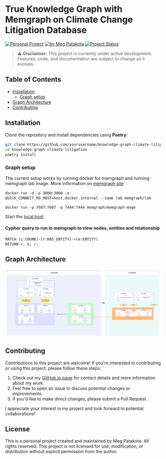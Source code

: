 # True Knowledge Graph with Memgraph on Climate Change Litigation Database

[![Personal Project](https://img.shields.io/badge/Project-Personal-green)](https://meg-patakota.github.io)
[![by Meg Patakota](https://img.shields.io/badge/by-Meg%20Patakota-blue)](https://meg-patakota.github.io)
[![Project Status](https://img.shields.io/badge/Status-In%20Development-orange)](https://github.com/yourusername/knowledge-graph-)

> ⚠️ **Disclaimer:** This project is currently under active development. Features, code, and documentation are subject to change as it evolves.

## Table of Contents
- [Installation](#installation)
    - [Graph setup](#graph-setup)
- [Graph Architecture](#graph-architecture)
- [Contributing](#contributing)

## Installation

Clone the repository and install dependencies using **Poetry**:

```bash
git clone https://github.com/yourusername/knowledge-graph-climate-litigation.git
cd knowledge-graph-climate-litigation
poetry install
```

### Graph setup
The current setup works by running docker for memgraph and running memgraph lab image.
More information on [memgraph site](https://memgraph.com/docs/getting-started/install-memgraph/docker#run-memgraph-lab-image)
```
docker run -d -p 3000:3000 -e QUICK_CONNECT_MG_HOST=host.docker.internal --name lab memgraph/lab
```
```
docker run -p 7687:7687 -p 7444:7444 memgraph/memgraph-mage
```
Start the [local host](http://localhost:3000/login)

#### Cypher query to run in memgraph to view nodes, entities and relationship
```
MATCH (c:CHUNK)-[r:HAS_ENTITY]->(e:ENTITY)
RETURN c, e, r;
```

## Graph Architecture
![Graph Architecture](knowledge_graph_architecture.png)

## Contributing

Contributions to this project are welcome! If you're interested in contributing or using this project, please follow these steps:

1. Check out my [GitHub.io page](https://meg-patakota.github.io) for contact details and more information about my work.
2. Feel free to open an issue to discuss potential changes or improvements.
3. If you'd like to make direct changes, please submit a Pull Request.

I appreciate your interest in my project and look forward to potential collaborations!

## License

This is a personal project created and maintained by Meg Patakota. All rights reserved. This project is not licensed for use, modification, or distribution without explicit permission from the author.

